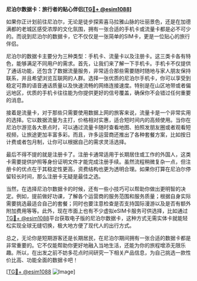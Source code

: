**尼泊尔数据卡：旅行者的贴心伴侣[[TG💪+ @esim1088](https://t.me/s/esim1088)]**

如果你正计划前往尼泊尔，无论是徒步探索喜马拉雅山脉的壮丽景色，还是在加德满都的老城区感受浓厚的文化氛围，拥有一张合适的手机卡或流量卡都是必不可少的。而说到尼泊尔的数据卡，它不仅仅是一张简单的SIM卡，更是一位贴心的旅行伴侣。

尼泊尔的数据卡主要分为三种类型：手机卡、流量卡以及注册卡。这三类卡各有特色，能够满足不同用户的需求。首先，让我们来了解一下手机卡。手机卡不仅提供了通话功能，还包含了数据流量服务，非常适合那些需要随时随地与家人朋友保持联系，并且希望浏览互联网的人群。选择一张优质的尼泊尔手机卡，你可以享受到稳定可靠的语音通话质量以及快速流畅的网络连接速度。特别是在山区地带或者偏远地区，优质的手机卡往往能为你提供更好的信号覆盖，确保你不会错过任何重要的消息。

接着是流量卡，对于那些只需要使用数据上网的旅客来说，流量卡是一个非常实用的选择。它以数据流量为主打，价格相对实惠，适合短时间内的高频使用。当你在尼泊尔游览各大景点时，可以通过流量卡随时查看地图、拍照发朋友圈或者观看短视频，让旅途更加丰富多彩。而且，许多运营商还推出了各种套餐方案，比如按日计费或者包月制，让你可以根据自己的需求灵活选择。

最后不得不提的就是注册卡了。注册卡通常适用于长期居住或工作的外国人，这类卡需要提供护照等身份证明文件才能完成注册手续。虽然流程稍微复杂一点，但注册卡的优点在于其稳定性更高，资费结构也更为透明合理。如果你打算在尼泊尔停留较长时间，那么注册卡无疑是最佳之选。

当然，在选择尼泊尔数据卡的时候，还有一些小技巧可以帮助你做出更明智的决定。例如，提前做好功课，了解各个运营商的服务范围和服务质量；根据自身实际需要挑选最适合自己的套餐；同时也要注意检查是否支持国际漫游以及是否有额外附加费用等等。此外，现在市面上也有不少虚拟eSIM卡服务可供选择，比如通过[TG💪+ @esim1088](https://t.me/s/esim1088)平台获取电子版的尼泊尔数据卡，这种方式无需实体卡就能轻松实现全球无缝切换，极大地方便了现代人的出行方式。

总之，无论你是短期游客还是长期居民，在尼泊尔期间拥有一张合适的数据卡都是非常重要的。它不仅能帮助你更好地融入当地生活，还能为你的旅程增添无限乐趣。所以，在出发之前不妨多花点时间研究一下相关产品信息，为自己挑选一款性价比高、功能全面的数据卡吧！

[[TG💪+ @esim1088](https://t.me/s/esim1088) ![Image](https://i.postimg.cc/4NQfJmqS/Snipaste-2025-05-13-00-14-12.png)]